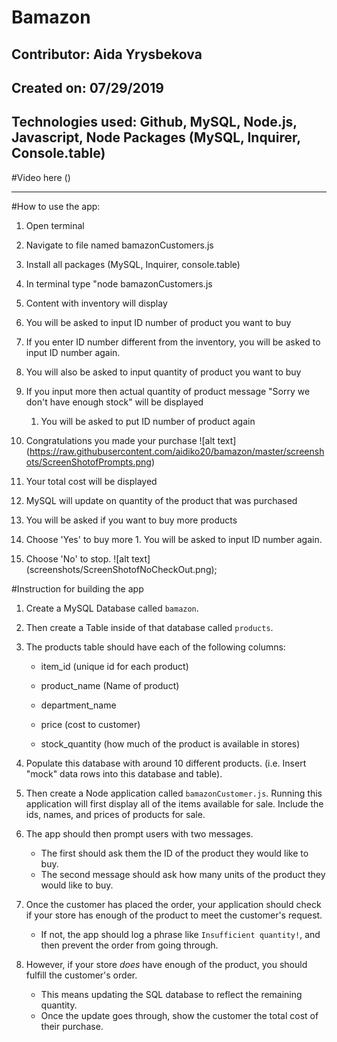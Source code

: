 # Bamazon
Contributor: Aida Yrysbekova
---------
Created on: 07/29/2019
---------
Technologies used: Github, MySQL, Node.js, Javascript, Node Packages (MySQL, Inquirer, Console.table)
-----------------------------
#Video here ()

-----------------------------
#How to use the app:
1. Open terminal
2. Navigate to file named bamazonCustomers.js
3. Install all packages (MySQL, Inquirer, console.table)
4. In terminal type "node bamazonCustomers.js
5. Content with inventory will display
 
6. You will be asked to input ID number of product you want to buy
  1. If you enter ID number different from the inventory, you will be asked to input ID number again. 
7. You will also be asked to input quantity of product you want to buy
  1. If you input more then actual quantity of product message "Sorry we don't have enough stock" will be displayed
     1. You will be asked to put ID number of product again
8. Congratulations you made your purchase
![alt text] (https://raw.githubusercontent.com/aidiko20/bamazon/master/screenshots/ScreenShotofPrompts.png)
9. Your total cost will be displayed
10. MySQL will update on quantity of the product that was purchased
11. You will be asked if you want to buy more products
  1. Choose 'Yes' to buy more
    1. You will be asked to input ID number again.
  2. Choose 'No' to stop.
  ![alt text] (screenshots/ScreenShotofNoCheckOut.png);


#Instruction for building the app
1. Create a MySQL Database called `bamazon`.

2. Then create a Table inside of that database called `products`.

3. The products table should have each of the following columns:

   * item_id (unique id for each product)

   * product_name (Name of product)

   * department_name

   * price (cost to customer)

   * stock_quantity (how much of the product is available in stores)

4. Populate this database with around 10 different products. (i.e. Insert "mock" data rows into this database and table).

5. Then create a Node application called `bamazonCustomer.js`. Running this application will first display all of the items available for sale. Include the ids, names, and prices of products for sale.

6. The app should then prompt users with two messages.

   * The first should ask them the ID of the product they would like to buy.
   * The second message should ask how many units of the product they would like to buy.

7. Once the customer has placed the order, your application should check if your store has enough of the product to meet the customer's request.

   * If not, the app should log a phrase like `Insufficient quantity!`, and then prevent the order from going through.

8. However, if your store _does_ have enough of the product, you should fulfill the customer's order.
   * This means updating the SQL database to reflect the remaining quantity.
   * Once the update goes through, show the customer the total cost of their purchase.

